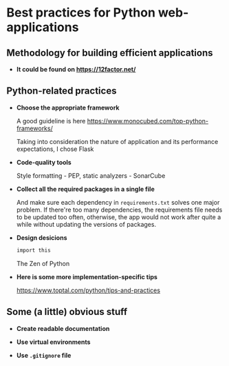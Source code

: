 # Best practices for Python web-applications

## Methodology for building efficient applications

* **It could be found on <https://12factor.net/>**

## Python-related practices

* **Choose the appropriate framework**
  
  A good guideline is here <https://www.monocubed.com/top-python-frameworks/>

  Taking into consideration the nature of application and its performance expectations, I chose Flask

* **Code-quality tools**
  
  Style formatting - PEP, static analyzers - SonarCube

* **Collect all the required packages in a single file**
  
  And make sure each dependency in ```requirements.txt``` solves one major problem. If there're too many dependencies, the requirements file needs to be updated too often, otherwise, the app would not work after quite a while without updating the versions of packages.

* **Design desicions**

  ```sh
  import this
  ```

  The Zen of Python

* **Here is some more implementation-specific tips**
  
  <https://www.toptal.com/python/tips-and-practices>

## Some (a little) obvious stuff

* **Create readable documentation**

* **Use virtual environments**

* **Use ```.gitignore``` file**
  